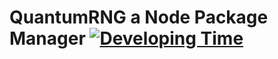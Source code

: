 # QuantumRNG a Node Package Manager [![Developing Time](https://wakatime.com/badge/user/6e3553f3-7d6a-4619-af68-505157a93d06/project/018c546b-0d0f-4ad0-8f0b-decd4b5eb52a.svg)](https://wakatime.com/badge/user/6e3553f3-7d6a-4619-af68-505157a93d06/project/018c546b-0d0f-4ad0-8f0b-decd4b5eb52a)



